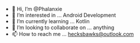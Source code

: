 - 👋 Hi, I’m @Phalanxie
- 👀 I’m interested in ... Android Development
- 🌱 I’m currently learning ... Kotlin
- 💞️ I’m looking to collaborate on ... anything
- 📫 How to reach me ... hecksbawks@outlook.com

<!---
Phalanxie/Phalanxie is a ✨ special ✨ repository because its `README.md` (this file) appears on your GitHub profile.
You can click the Preview link to take a look at your changes.
--->
